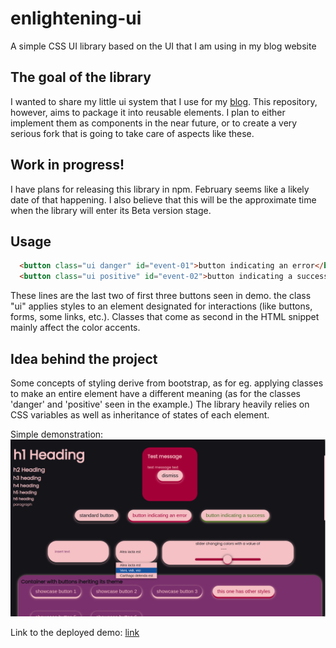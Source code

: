 # enlightening-ui

A simple CSS UI library based on the UI that I am using in my blog website


## The goal of the library 

I wanted to share my little ui system that I use for my [blog](https://distantclicks.pl/). This repository, 
however, aims to package it into reusable elements. I plan to either implement
them as components in the near future, or to create a very serious fork that is
going to take care of aspects like these.


## Work in progress!
I have plans for releasing this library in npm. February seems like a likely 
date of that happening. I also believe that this will be the approximate time 
when the library will enter its Beta version stage.


## Usage

```html
  <button class="ui danger" id="event-01">button indicating an error</button>
  <button class="ui positive" id="event-02">button indicating a success</button>
```
These lines are the last two of first three buttons seen in demo. the class "ui"
applies styles to an element designated for interactions (like buttons, forms, 
some links, etc.). Classes that come as second in the HTML snippet mainly 
affect the color accents.


## Idea behind the project

Some concepts of styling derive from bootstrap, as for eg. applying classes to make an entire
element have a different meaning (as for the classes 'danger' and 'positive' seen in the example.) 
The library heavily relies on CSS variables as well as inheritance of states of
each element.

Simple demonstration: <img src="demo.png" alt="demo">

Link to the deployed demo: [link](https://probablysomeman.github.io/enlightening-ui/)
